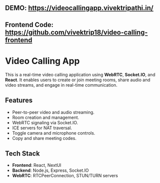 ## DEMO: https://videocallingapp.vivektripathi.in/
## Frontend Code: https://github.com/vivektrip18/video-calling-frontend

# Video Calling App

This is a real-time video calling application using **WebRTC**, **Socket.IO**, and **React**. It enables users to create or join meeting rooms, share audio and video streams, and engage in real-time communication.

## Features

- Peer-to-peer video and audio streaming.
- Room creation and management.
- WebRTC signaling via Socket.IO.
- ICE servers for NAT traversal.
- Toggle camera and microphone controls.
- Copy and share meeting codes.

## Tech Stack

- **Frontend**: React, NextUI
- **Backend**: Node.js, Express, Socket.IO
- **WebRTC**: RTCPeerConnection, STUN/TURN servers




